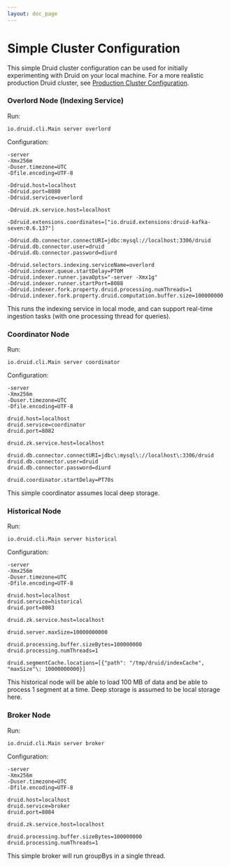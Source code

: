 ```yaml
---
layout: doc_page
---
```

Simple Cluster Configuration
===============================

This simple Druid cluster configuration can be used for initially experimenting with Druid on your local machine. For a more realistic production Druid cluster, see [Production Cluster Configuration](Production-Cluster-Configuration.html).

### Overlord Node (Indexing Service)

Run:

```
io.druid.cli.Main server overlord
```

Configuration:

```
-server
-Xmx256m
-Duser.timezone=UTC
-Dfile.encoding=UTF-8

-Ddruid.host=localhost
-Ddruid.port=8080
-Ddruid.service=overlord

-Ddruid.zk.service.host=localhost

-Ddruid.extensions.coordinates=["io.druid.extensions:druid-kafka-seven:0.6.137"]

-Ddruid.db.connector.connectURI=jdbc:mysql://localhost:3306/druid
-Ddruid.db.connector.user=druid
-Ddruid.db.connector.password=diurd

-Ddruid.selectors.indexing.serviceName=overlord
-Ddruid.indexer.queue.startDelay=PT0M
-Ddruid.indexer.runner.javaOpts="-server -Xmx1g"
-Ddruid.indexer.runner.startPort=8088
-Ddruid.indexer.fork.property.druid.processing.numThreads=1
-Ddruid.indexer.fork.property.druid.computation.buffer.size=100000000
```

This runs the indexing service in local mode, and can support real-time ingestion tasks (with one processing thread for queries).

### Coordinator Node

Run:

```
io.druid.cli.Main server coordinator
```

Configuration:

```
-server
-Xmx256m
-Duser.timezone=UTC
-Dfile.encoding=UTF-8

druid.host=localhost
druid.service=coordinator
druid.port=8082

druid.zk.service.host=localhost

druid.db.connector.connectURI=jdbc\:mysql\://localhost\:3306/druid
druid.db.connector.user=druid
druid.db.connector.password=diurd

druid.coordinator.startDelay=PT70s
```

This simple coordinator assumes local deep storage.

### Historical Node

Run:

```
io.druid.cli.Main server historical
```

Configuration:

```
-server
-Xmx256m
-Duser.timezone=UTC
-Dfile.encoding=UTF-8

druid.host=localhost
druid.service=historical
druid.port=8083

druid.zk.service.host=localhost

druid.server.maxSize=10000000000

druid.processing.buffer.sizeBytes=100000000
druid.processing.numThreads=1

druid.segmentCache.locations=[{"path": "/tmp/druid/indexCache", "maxSize"\: 10000000000}]
```

This historical node will be able to load 100 MB of data and be able to process 1 segment at a time. Deep storage is assumed to be local storage here.

### Broker Node

Run:

```
io.druid.cli.Main server broker
```

Configuration:

```
-server
-Xmx256m
-Duser.timezone=UTC
-Dfile.encoding=UTF-8

druid.host=localhost
druid.service=broker
druid.port=8084

druid.zk.service.host=localhost

druid.processing.buffer.sizeBytes=100000000
druid.processing.numThreads=1
```

This simple broker will run groupBys in a single thread.